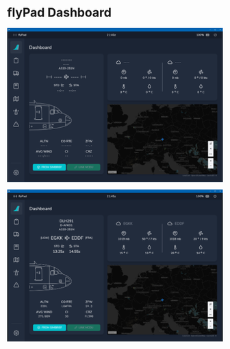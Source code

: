 # flyPad Dashboard

![flyPad Dashboard](../../assets/flypad/flypad-dashboard.png "flyPad Dashboard")

![flyPad Dashboard Simbrief Info](../../assets/flypad/flypad-dashboard-simbrief.png "flyPad Dashboard Simbrief Info")

